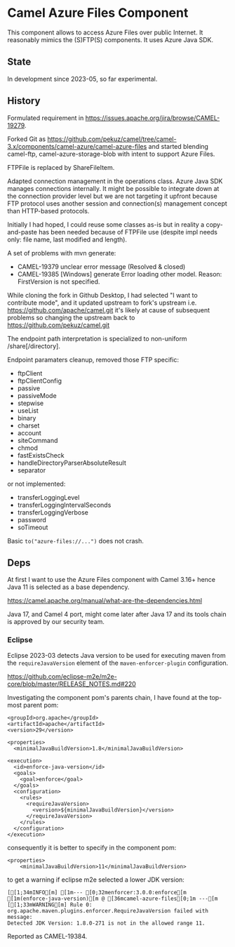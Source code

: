 # Camel Azure Files Component

This component allows to access Azure Files over public Internet.
It reasonably mimics the (S)FTP(S) components.
It uses Azure Java SDK.

## State

In development since 2023-05, so far experimental.

## History

Formulated requirement in https://issues.apache.org/jira/browse/CAMEL-19279.

Forked Git as https://github.com/pekuz/camel/tree/camel-3.x/components/camel-azure/camel-azure-files
and started blending camel-ftp, camel-azure-storage-blob
with intent to support Azure Files. 

FTPFile is replaced by ShareFileItem.

Adapted connection management in the operations class. Azure Java SDK
manages connections internally. It might be possible to integrate
down at the connection provider level but we are not targeting it upfront
because FTP protocol uses another session and connection(s) management
concept than HTTP-based protocols. 

Initially I had hoped, I could reuse some classes as-is but in
reality a copy-and-paste has been needed because of FTPFile use
(despite impl needs only: file name, last modified and length). 

A set of problems with mvn generate:
 
  - CAMEL-19379 unclear error message (Resolved & closed)
  - CAMEL-19385 [Windows] generate Error loading other model. Reason: FirstVersion is not specified.

While cloning the fork in Github Desktop, I had selected "I want to contribute mode",
and it updated upstream to fork's upstream i.e. https://github.com/apache/camel.git
it's likely at cause of subsequent problems so changing the upstream back
to https://github.com/pekuz/camel.git

The endpoint path interpretation is specialized
to non-uniform /share[/directory]. 

Endpoint paramaters cleanup, removed those FTP specific:

  - ftpClient
  - ftpClientConfig
  - passive
  - passiveMode
  - stepwise
  - useList
  - binary
  - charset
  - account
  - siteCommand
  - chmod
  - fastExistsCheck
  - handleDirectoryParserAbsoluteResult
  - separator
  
or not implemented:

  - transferLoggingLevel
  - transferLoggingIntervalSeconds
  - transferLoggingVerbose
  - password
  - soTimeout

Basic `to("azure-files://...")` does not crash. 

## Deps

At first I want to use the Azure Files component with Camel 3.16+
hence Java 11 is selected as a base dependency.

https://camel.apache.org/manual/what-are-the-dependencies.html

Java 17, and Camel 4 port, might come later after Java 17 and its tools
chain is approved by our security team.

### Eclipse

Eclipse 2023-03 detects Java version to be used for executing maven from 
the `requireJavaVersion` element of the `maven-enforcer-plugin` configuration. 
          
https://github.com/eclipse-m2e/m2e-core/blob/master/RELEASE_NOTES.md#220

Investigating the component pom's parents chain, I have found at the top-most parent pom:

    <groupId>org.apache</groupId>
    <artifactId>apache</artifactId>
    <version>29</version>

    <properties>    
      <minimalJavaBuildVersion>1.8</minimalJavaBuildVersion>

    <execution>
      <id>enforce-java-version</id>
      <goals>
        <goal>enforce</goal>
      </goals>
      <configuration>
        <rules>
          <requireJavaVersion>
            <version>${minimalJavaBuildVersion}</version>
          </requireJavaVersion>
        </rules>
      </configuration>
    </execution>

consequently it is better to specify in the component pom:

    <properties>
        <minimalJavaBuildVersion>11</minimalJavaBuildVersion>
        
to get a warning if eclipse m2e selected a lower JDK version:

    [[1;34mINFO[m] [1m--- [0;32menforcer:3.0.0:enforce[m [1m(enforce-java-version)[m @ [36mcamel-azure-files[0;1m ---[m
    [[1;33mWARNING[m] Rule 0: org.apache.maven.plugins.enforcer.RequireJavaVersion failed with message:
    Detected JDK Version: 1.8.0-271 is not in the allowed range 11.
    
Reported as CAMEL-19384.

